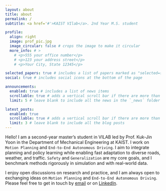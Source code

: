 ```yaml
---
layout: about
title: about
permalink: /
subtitle: <a href='#'>KAIST VIlab</a>. 2nd Year M.S. student

profile:
  align: right
  image: prof_pic.jpg
  image_circular: false # crops the image to make it circular
  more_info: # >
    # <p>555 your office number</p>
    # <p>123 your address street</p>
    # <p>Your City, State 12345</p>

selected_papers: true # includes a list of papers marked as "selected={true}"
social: true # includes social icons at the bottom of the page

announcements:
  enabled: true # includes a list of news items
  scrollable: true # adds a vertical scroll bar if there are more than 3 news items
  limit: 5 # leave blank to include all the news in the `_news` folder

latest_posts:
  enabled: true
  scrollable: true # adds a vertical scroll bar if there are more than 3 new posts items
  limit: 3 # leave blank to include all the blog posts
---
```


Hello! I am a second-year master’s student in VILAB led by Prof. Kuk-Jin Yoon in the Department of Mechanical Engineering at KAIST. I work on `Motion Planning` and `End-to-End Autonomous Driving`. I aim to integrate planning and policy learning while enabling fast adaptation to diverse roads, weather, and traffic. `Safety` and `Generalization` are my core goals, and I benchmark methods rigorously in simulation and with real-world data.

I enjoy open discussions on research and practice, and I am always open to exchanging ideas on `Motion Planning` and `End-to-End Autonomous Driving`. Please feel free to get in touch by [email](mailto:dlrldnjs@kaist.ac.kr) or on [LinkedIn](www.linkedin.com/in/giwon-lee-515911336).

<!-- Write your biography here. Tell the world about yourself. Link to your favorite [subreddit](http://reddit.com). You can put a picture in, too. The code is already in, just name your picture `prof_pic.jpg` and put it in the `img/` folder.

Put your address / P.O. box / other info right below your picture. You can also disable any of these elements by editing `profile` property of the YAML header of your `_pages/about.md`. Edit `_bibliography/papers.bib` and Jekyll will render your [publications page](/al-folio/publications/) automatically.

Link to your social media connections, too. This theme is set up to use [Font Awesome icons](https://fontawesome.com/) and [Academicons](https://jpswalsh.github.io/academicons/), like the ones below. Add your Facebook, Twitter, LinkedIn, Google Scholar, or just disable all of them. -->
